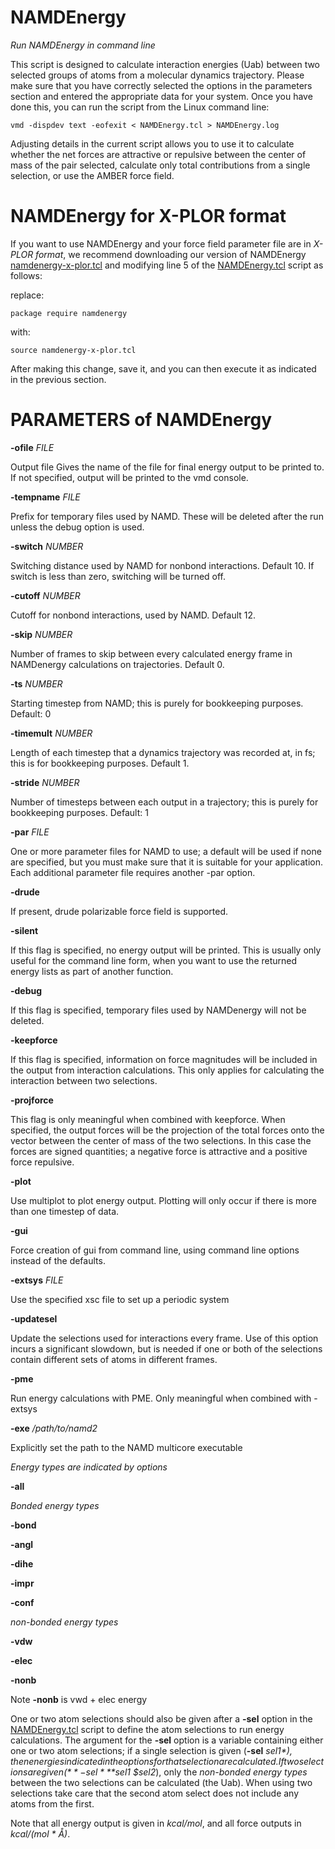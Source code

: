 # NAMDEnergy
*Run NAMDEnergy in command line*

This script is designed to calculate interaction energies (Uab) between two selected groups of atoms from a molecular dynamics trajectory. Please make sure that you have correctly selected the options in the parameters section and entered the appropriate data for your system. Once you have done this, you can run the script from the Linux command line:

    vmd -dispdev text -eofexit < NAMDEnergy.tcl > NAMDEnergy.log

Adjusting details in the current script allows you to use it to calculate whether the net forces are attractive or repulsive between the  center of mass of the pair selected, calculate only total contributions from a single selection, or use the AMBER force field.

# NAMDEnergy for X-PLOR format

If you want to use NAMDEnergy and your force field parameter file are in *X-PLOR format*, we recommend downloading our version of NAMDEnergy [namdenergy-x-plor.tcl](namdenergy-x-plor.tcl) and modifying line 5 of the [NAMDEnergy.tcl](NAMDEnergy.tcl) script as follows:

replace:

    package require namdenergy

with:

    source namdenergy-x-plor.tcl

After making this change, save it, and you can then execute it as indicated in the previous section.


#  PARAMETERS of NAMDEnergy    


**-ofile** *FILE*

Output file Gives the name of the file for final energy output to be printed to. If not specified, output will be printed to the vmd console.

**-tempname** *FILE* 

Prefix for temporary files used by NAMD. These will be deleted after the run unless the debug option is used.

**-switch** *NUMBER* 

Switching distance used by NAMD for nonbond interactions. Default 10. If switch is less than zero, switching will be turned off.

**-cutoff** *NUMBER*

Cutoff for nonbond interactions, used by NAMD. Default 12.

**-skip** *NUMBER* 

Number of frames to skip between every calculated energy frame in NAMDenergy calculations on trajectories. Default 0.

**-ts** *NUMBER*

Starting timestep from NAMD; this is purely for bookkeeping purposes. Default: 0

**-timemult** *NUMBER*

Length of each timestep that a dynamics trajectory was recorded at, in fs; this is for bookkeeping purposes. Default 1.

**-stride** *NUMBER*

Number of timesteps between each output in a trajectory; this is purely for bookkeeping purposes. Default: 1

**-par** *FILE*

One or more parameter files for NAMD to use; a default will be used if none are specified, but you must make sure that it is suitable for your application. Each additional parameter file requires another -par option.

**-drude**

If present, drude polarizable force field is supported.

**-silent**

If this flag is specified, no energy output will be printed. This is usually only useful for the command line form, when you want to use the returned energy lists as part of another function.

**-debug**

If this flag is specified, temporary files used by NAMDenergy will not be deleted.

**-keepforce**

If this flag is specified, information on force magnitudes will be included in the output from interaction calculations. This only applies for calculating the interaction between two selections.

**-projforce** 

This flag is only meaningful when combined with keepforce. When specified, the output forces will be the projection of the total forces onto the vector between the center of mass of the two selections. In this case the forces are signed quantities; a negative force is attractive and a positive force repulsive.

**-plot** 

Use multiplot to plot energy output. Plotting will only occur if there is more than one timestep of data.

**-gui**

Force creation of gui from command line, using command line options instead of the defaults. 

**-extsys** *FILE*

Use the specified xsc file to set up a periodic system

**-updatesel** 

Update the selections used for interactions every frame. Use of this option incurs a significant slowdown, but is needed if one or both of the selections contain different sets of atoms in different frames.

**-pme** 

Run energy calculations with PME. Only meaningful when combined with -extsys

**-exe** */path/to/namd2*

Explicitly set the path to the NAMD multicore executable 


*Energy types are indicated by options* 

**-all** 

*Bonded energy types*

**-bond** 

**-angl** 

**-dihe** 

**-impr** 

**-conf** 

*non-bonded energy types*

**-vdw** 

**-elec** 

**-nonb**

Note **-nonb** is vwd + elec energy

One or two atom selections should also be given after a **-sel** option in the [NAMDEnergy.tcl](NAMDEnergy.tcl) script to define the atom selections to run energy calculations. The argument for the **-sel** option is a variable containing either one or two atom selections; if a single selection is given (**-sel** *$sel1*), then energies indicated in the options for that selection are calculated. If two selections are given (**-sel** *$sel1* *$sel2*), only the *non-bonded energy types*  between the two selections can be calculated (the Uab). When using two selections take care that the second atom select does not include any atoms from the first. 

Note that all energy output is given in *kcal/mol*, and all force outputs in *kcal/(mol * Å)*. 
